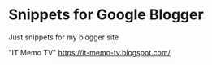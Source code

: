 # Snippets for Google Blogger
Just snippets for my blogger site

"IT Memo TV" https://it-memo-tv.blogspot.com/
